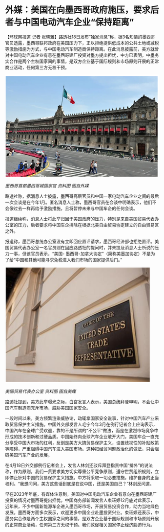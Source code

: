 # 外媒：美国在向墨西哥政府施压，要求后者与中国电动汽车企业“保持距离”

【环球网报道 记者
张晓雅】路透社18日发布“独家消息”称，据3名知情的墨西哥官员透露，墨西哥联邦政府在美国压力下，正以拒绝提供低成本的公共土地或减税等激励措施为方式，与中国电动汽车制造商保持距离。在此消息披露前，美方就曾对中国电动汽车企业有意在墨西哥建厂投资对墨方提出担忧，中方已表明，中墨务实合作是两个主权国家间的事情，是双方企业基于国际规则和市场原则开展的正常商业活动，任何第三方无权干预。

![1a590bcc2438dbdc8c58ade9b3071169.jpg](https://raw.githubusercontent.com/qqhsx/qqnews_image/main/2024/04/18/外媒：美国在向墨西哥政府施压，要求后者与中国电动汽车企业“保持距离”/1a590bcc2438dbdc8c58ade9b3071169.jpg)

 _墨西哥首都墨西哥城国家宫 资料图 图自外媒_

路透社称，据消息人士披露，墨西哥高层官员和中国一家电动汽车企业之间的最后一次会谈是在今年1月。匿名消息人士称，墨西哥官员在会谈中明确表示，他们不会像过去一样再给予激励措施，且将暂停未来与中国车企的任何会谈。

报道继续称，消息人士将此举归因于美国政府的压力，特别是来自美国贸易代表办公室的压力，后者要求将中国车企排除在根据北美自由贸易协定建立的自由贸易区之外。

报道称，墨西哥总统办公室没有立即回应置评请求，墨西哥经济部也拒绝置评。美国贸易代表办公室一名官员则在回应路透社的提问时，并未提及消息人士所说的压力一事，但该官员表示，“美国-
墨西哥-加拿大协定”（简称美墨加协定）不是为了给“中国和其他可能寻求免税进入我们市场的国家提供后门。”

![024131fe7fd4685f02c76d53d4d4d95a.jpg](https://raw.githubusercontent.com/qqhsx/qqnews_image/main/2024/04/18/外媒：美国在向墨西哥政府施压，要求后者与中国电动汽车企业“保持距离”/024131fe7fd4685f02c76d53d4d4d95a.jpg)

_美国贸易代表办公室 资料图 图自美媒_

路透社提到，美方此举曝光之际，白宫发言人表示，美国总统拜登申明，不会让中国汽车制造商充斥市场，威胁美国国家安全。

一段时间以来，美方频繁渲染威胁论，动辄拿国家安全说事，针对中国汽车产业采取贸易保护主义措施。中国外交部发言人毛宁今年3月在例行记者会上应询表示，中国汽车在全球广受欢迎，靠的不是所谓的“不公平”做法，而是在激烈市场竞争中形成的技术创新和过硬品质。中国始终向全球汽车企业敞开大门，美国车企一直充分享受中国大市场的红利，反倒是美方大搞贸易保护主义，设置歧视性的补贴政策等障碍，严重阻碍中国汽车进入美国市场。这种把经贸问题政治化的做法，只会阻碍美国汽车产业的发展。

在4月18日外交部例行记者会上，发言人林剑还驳斥拜登指责中国“排外”的说法称，作为原则，我们一贯要求美方切实尊重公平竞争原则，遵守世贸组织规则，立即停止针对中国的贸易保护主义措施。中方将采取一切必要措施，维护自身的正当权利。“我想问问，美方这些话到底是在说中国，还是美国自己？”林剑反问道。

早在2023年年底，有媒体注意到，美国对中国电动汽车企业有意向在墨西哥建厂投资的情况对墨西哥提出担忧。中国商务部新闻发言人束珏婷12月底对此表示，近年来，不少中国新能源车企进入墨西哥市场，开展贸易投资合作，助力当地绿色发展。墨西哥方面多次表示，欢迎更多中国企业赴墨投资兴业。束珏婷还表示，中墨务实合作是两个主权国家之间的事情，是双方企业基于国际规则和市场原则开展的正常商业活动，任何第三方无权干预。我们敦促相关国家停止经济胁迫行为。

